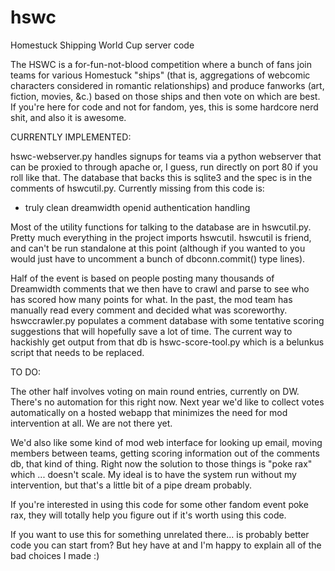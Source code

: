 hswc
====

Homestuck Shipping World Cup server code

The HSWC is a for-fun-not-blood competition where a bunch of fans join teams for various Homestuck "ships" (that is, aggregations of webcomic characters considered in romantic relationships) and produce fanworks (art, fiction, movies, &c.) based on those ships and then vote on which are best. If you're here for code and not for fandom, yes, this is some hardcore nerd shit, and also it is awesome.

CURRENTLY IMPLEMENTED:

hswc-webserver.py handles signups for teams via a python webserver that can be proxied to through apache or, I guess, run directly on port 80 if you roll like that. The database that backs this is sqlite3 and the spec is in the comments of hswcutil.py. Currently missing from this code is:

 * truly clean dreamwidth openid authentication handling

Most of the utility functions for talking to the database are in hswcutil.py. Pretty much everything in the project imports hswcutil. hswcutil is friend, and can't be run standalone at this point (although if you wanted to you would just have to uncomment a bunch of dbconn.commit() type lines).

Half of the event is based on people posting many thousands of Dreamwidth comments that we then have to crawl and parse to see who has scored how many points for what. In the past, the mod team has manually read every comment and decided what was scoreworthy. hswccrawler.py populates a comment database with some tentative scoring suggestions that will hopefully save a lot of time. The current way to hackishly get output from that db is hswc-score-tool.py which is a belunkus script that needs to be replaced.

TO DO:

The other half involves voting on main round entries, currently on DW. There's no automation for this right now. Next year we'd like to collect votes automatically on a hosted webapp that minimizes the need for mod intervention at all. We are not there yet.

We'd also like some kind of mod web interface for looking up email, moving members between teams, getting scoring information out of the comments db, that kind of thing. Right now the solution to those things is "poke rax" which ... doesn't scale. My ideal is to have the system run without my intervention, but that's a little bit of a pipe dream probably. 

If you're interested in using this code for some other fandom event poke rax, they will totally help you figure out if it's worth using this code.

If you want to use this for something unrelated there... is probably better code you can start from? But hey have at and I'm happy to explain all of the bad choices I made :)
